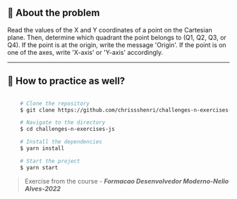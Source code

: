 ## 👀 About the problem

Read the values of the X and Y coordinates of a point on the Cartesian plane. Then, determine which quadrant the point belongs to (Q1, Q2, Q3, or Q4). If the point is at the origin, write the message 'Origin'. If the point is on one of the axes, write 'X-axis' or 'Y-axis' accordingly.

---

## 📁 How to practice as well?

```bash

    # Clone the repository
    $ git clone https://github.com/chrissshenri/challenges-n-exercises-js.git

    # Navigate to the directory
    $ cd challenges-n-exercises-js

    # Install the dependencies
    $ yarn install

    # Start the project
    $ yarn start

```

> 
> Exercise from the course - ***Formacao Desenvolvedor Moderno-Nelio Alves-2022***

